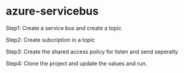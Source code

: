 # azure-servicebus

Step1: Create a service bus and create a topic

Step2: Create subcription in a topic

Step3: Create the shared access policy for listen and send seperatly

Step4: Clone the project and update the values and run.
